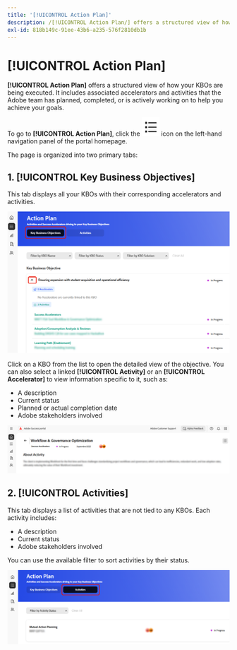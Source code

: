 ```yaml
---
title: '[!UICONTROL Action Plan]'
description: /[!UICONTROL Action Plan/] offers a structured view of how your KBOs are being executed. It includes associated accelerators and activities that the Adobe team has planned, completed, or is actively working on to help you achieve your goals.
exl-id: 818b149c-91ee-43b6-a235-576f2810db1b
---
```

# [!UICONTROL Action Plan]

**[!UICONTROL Action Plan]** offers a structured view of how your KBOs are being executed. It includes associated accelerators and activities that the Adobe team has planned, completed, or is actively working on to help you achieve your goals.

To go to **[!UICONTROL Action Plan]**, click the ![action-plan-icon](/help/adobe-success-portal/assets/action-plan-icon.png) icon on the left-hand navigation panel of the portal homepage. 

The page is organized into two primary tabs:

## 1. [!UICONTROL Key Business Objectives]

This tab displays all your KBOs with their corresponding accelerators and activities.

![action-plan-kbo-tab](/help/adobe-success-portal/assets/action-plan-kbo-tab.png)

Click on a KBO from the list to open the detailed view of the objective. You can also select a linked **[!UICONTROL Activity]** or an **[!UICONTROL Accelerator]** to view information specific to it, such as:

* A description
* Current status
* Planned or actual completion date
* Adobe stakeholders involved

![action-plan-kbo-tab-about-activity](/help/adobe-success-portal/assets/action-plan-kbo-tab-about-activity.png)

## 2. [!UICONTROL Activities]

This tab displays a list of activities that are not tied to any KBOs. Each activity includes: 

* A description
* Current status
* Adobe stakeholders involved 

You can use the available filter to sort activities by their status.

![action-plan-activity-tab](/help/adobe-success-portal/assets/action-plan-activity-tab.png)
